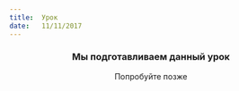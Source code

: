 ```yaml
---
title:  Урок
date:   11/11/2017
---
```


### <center>Мы подготавливаем данный урок</center>
<center>Попробуйте позже</center>